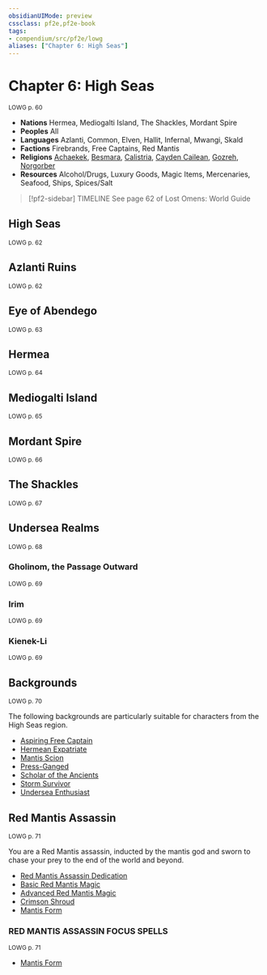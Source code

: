 ```yaml
---
obsidianUIMode: preview
cssclass: pf2e,pf2e-book
tags:
- compendium/src/pf2e/lowg
aliases: ["Chapter 6: High Seas"]
---
```

# Chapter 6: High Seas
<sup>LOWG p. 60</sup>

- **Nations** Hermea, Mediogalti Island, The Shackles, Mordant Spire
- **Peoples** All
- **Languages** Azlanti, Common, Elven, Hallit, Infernal, Mwangi, Skald
- **Factions** Firebrands, Free Captains, Red Mantis
- **Religions** [Achaekek](../../compendium/setting/deities/achaekek-logm.md), [Besmara](../../compendium/setting/deities/besmara-logm.md), [Calistria](../../compendium/setting/deities/calistria.md), [Cayden Cailean](../../compendium/setting/deities/cayden-cailean.md), [Gozreh](../../compendium/setting/deities/gozreh.md), [Norgorber](../../compendium/setting/deities/norgorber.md)
- **Resources** Alcohol/Drugs, Luxury Goods, Magic Items, Mercenaries, Seafood, Ships, Spices/Salt

> [!pf2-sidebar] TIMELINE
> See page 62 of Lost Omens: World Guide

## High Seas
<sup>LOWG p. 62</sup>

## Azlanti Ruins
<sup>LOWG p. 62</sup>

## Eye of Abendego
<sup>LOWG p. 63</sup>

## Hermea
<sup>LOWG p. 64</sup>

## Mediogalti Island
<sup>LOWG p. 65</sup>

## Mordant Spire
<sup>LOWG p. 66</sup>

## The Shackles
<sup>LOWG p. 67</sup>

## Undersea Realms
<sup>LOWG p. 68</sup>

### Gholinom, the Passage Outward
<sup>LOWG p. 69</sup>

### Irim
<sup>LOWG p. 69</sup>

### Kienek-Li
<sup>LOWG p. 69</sup>

## Backgrounds
<sup>LOWG p. 70</sup>

The following backgrounds are particularly suitable for characters from the High Seas region.

- [Aspiring Free Captain](../../compendium/character/backgrounds/aspiring-free-captain-lowg.md)
- [Hermean Expatriate](../../compendium/character/backgrounds/hermean-expatriate-lowg.md)
- [Mantis Scion](../../compendium/character/backgrounds/mantis-scion-lowg.md)
- [Press-Ganged](../../compendium/character/backgrounds/press-ganged-lowg.md)
- [Scholar of the Ancients](../../compendium/character/backgrounds/scholar-of-the-ancients-lowg.md)
- [Storm Survivor](../../compendium/character/backgrounds/storm-survivor-lowg.md)
- [Undersea Enthusiast](../../compendium/character/backgrounds/undersea-enthusiast-lowg.md)

## Red Mantis Assassin
<sup>LOWG p. 71</sup>

You are a Red Mantis assassin, inducted by the mantis god and sworn to chase your prey to the end of the world and beyond.

- [Red Mantis Assassin Dedication](../../compendium/feats/red-mantis-assassin-dedication-lowg.md)
- [Basic Red Mantis Magic](../../compendium/feats/basic-red-mantis-magic-lowg.md)
- [Advanced Red Mantis Magic](../../compendium/feats/advanced-red-mantis-magic-lowg.md)
- [Crimson Shroud](../../compendium/feats/crimson-shroud-lowg.md)
- [Mantis Form](../../compendium/feats/mantis-form-lowg.md)

### RED MANTIS ASSASSIN FOCUS SPELLS
<sup>LOWG p. 71</sup>

- [Mantis Form](../../compendium/spells/mantis-form-lowg.md)
